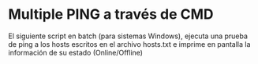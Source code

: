 # Multiple PING a través de CMD

El siguiente script en batch (para sistemas Windows), ejecuta una prueba de ping a los hosts escritos en el archivo hosts.txt e imprime en pantalla la información de su estado (Online/Offline)

